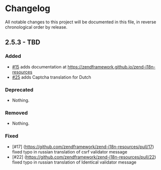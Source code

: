 # Changelog

All notable changes to this project will be documented in this file, in reverse chronological order by release.

## 2.5.3 - TBD

### Added

- [#15](https://github.com/zendframework/zend-i18n-resources/pull/15) adds
  documentation at https://zendframework.github.io/zend-i18n-resources
- [#25](https://github.com/zendframework/zend-i18n-resources/pull/25) adds
  Captcha translation for Dutch

### Deprecated

- Nothing.

### Removed

- Nothing.

### Fixed

- [#17] (https://github.com/zendframework/zend-i18n-resources/pull/17) fixed
  typo in russian translation of csrf validator message
- [#22] (https://github.com/zendframework/zend-i18n-resources/pull/22) fixed
  typo in russian translation of Identical validator message
